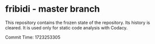 # fribidi - master branch

This repository contains the frozen state of the repository.
Its history is cleared. It is used only for static code
analysis with Codacy.

Commit Time: 1723253305